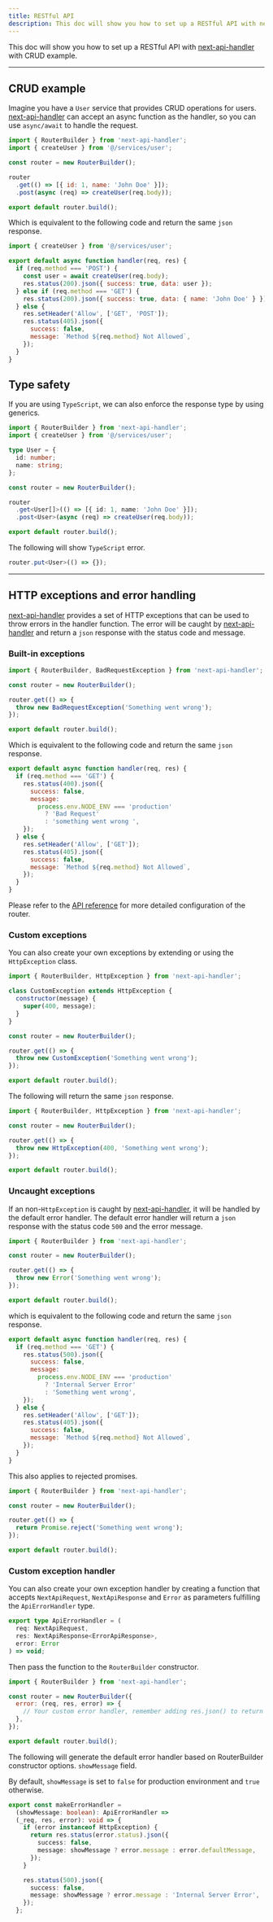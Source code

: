 ```yaml
---
title: RESTful API
description: This doc will show you how to set up a RESTful API with next-api-handler with CRUD example.
---
```


This doc will show you how to set up a RESTful API with [next-api-handler](https://www.npmjs.com/package/next-api-handler) with CRUD example.

---

## CRUD example

Imagine you have a `User` service that provides CRUD operations for users. [next-api-handler](https://www.npmjs.com/package/next-api-handler) can accept an async function as the handler, so you can use `async/await` to handle the request.

```js
import { RouterBuilder } from 'next-api-handler';
import { createUser } from '@/services/user';

const router = new RouterBuilder();

router
  .get(() => [{ id: 1, name: 'John Doe' }]);
  .post(async (req) => createUser(req.body));

export default router.build();
```

Which is equivalent to the following code and return the same `json` response.

```js
import { createUser } from '@/services/user';

export default async function handler(req, res) {
  if (req.method === 'POST') {
    const user = await createUser(req.body);
    res.status(200).json({ success: true, data: user });
  } else if (req.method === 'GET') {
    res.status(200).json({ success: true, data: { name: 'John Doe' } });
  } else {
    res.setHeader('Allow', ['GET', 'POST']);
    res.status(405).json({
      success: false,
      message: `Method ${req.method} Not Allowed`,
    });
  }
}
```

## Type safety

If you are using `TypeScript`, we can also enforce the response type by using generics.

```ts
import { RouterBuilder } from 'next-api-handler';
import { createUser } from '@/services/user';

type User = {
  id: number;
  name: string;
};

const router = new RouterBuilder();

router
  .get<User[]>(() => [{ id: 1, name: 'John Doe' }]);
  .post<User>(async (req) => createUser(req.body));

export default router.build();
```

The following will show `TypeScript` error.

```ts
router.put<User>(() => {});
```

---

## HTTP exceptions and error handling

[next-api-handler](https://www.npmjs.com/package/next-api-handler) provides a set of HTTP exceptions that can be used to throw errors in the handler function. The error will be caught by [next-api-handler](https://www.npmjs.com/package/next-api-handler) and return a `json` response with the status code and message.

### Built-in exceptions

```js
import { RouterBuilder, BadRequestException } from 'next-api-handler';

const router = new RouterBuilder();

router.get(() => {
  throw new BadRequestException('Something went wrong');
});

export default router.build();
```

Which is equivalent to the following code and return the same `json` response.

```js
export default async function handler(req, res) {
  if (req.method === 'GET') {
    res.status(400).json({
      success: false,
      message:
        process.env.NODE_ENV === 'production'
          ? 'Bad Request'
          : 'something went wrong ',
    });
  } else {
    res.setHeader('Allow', ['GET']);
    res.status(405).json({
      success: false,
      message: `Method ${req.method} Not Allowed`,
    });
  }
}
```

Please refer to the [API reference](/docs/api-reference) for more detailed configuration of the router.

### Custom exceptions

You can also create your own exceptions by extending or using the `HttpException` class.

```js
import { RouterBuilder, HttpException } from 'next-api-handler';

class CustomException extends HttpException {
  constructor(message) {
    super(400, message);
  }
}

const router = new RouterBuilder();

router.get(() => {
  throw new CustomException('Something went wrong');
});

export default router.build();
```

The following will return the same `json` response.

```js
import { RouterBuilder, HttpException } from 'next-api-handler';

const router = new RouterBuilder();

router.get(() => {
  throw new HttpException(400, 'Something went wrong');
});

export default router.build();
```

### Uncaught exceptions

If an non-`HttpException` is caught by [next-api-handler](https://www.npmjs.com/package/next-api-handler), it will be handled by the default error handler. The default error handler will return a `json` response with the status code `500` and the error message.

```js
import { RouterBuilder } from 'next-api-handler';

const router = new RouterBuilder();

router.get(() => {
  throw new Error('Something went wrong');
});

export default router.build();
```

which is equivalent to the following code and return the same `json` response.

```js
export default async function handler(req, res) {
  if (req.method === 'GET') {
    res.status(500).json({
      success: false,
      message:
        process.env.NODE_ENV === 'production'
          ? 'Internal Server Error'
          : 'Something went wrong',
    });
  } else {
    res.setHeader('Allow', ['GET']);
    res.status(405).json({
      success: false,
      message: `Method ${req.method} Not Allowed`,
    });
  }
}
```

This also applies to rejected promises.

```js
import { RouterBuilder } from 'next-api-handler';

const router = new RouterBuilder();

router.get(() => {
  return Promise.reject('Something went wrong');
});

export default router.build();
```

### Custom exception handler

You can also create your own exception handler by creating a function that accepts `NextApiRequest`, `NextApiResponse` and `Error` as parameters fulfilling the `ApiErrorHandler` type.

```ts
export type ApiErrorHandler = (
  req: NextApiRequest,
  res: NextApiResponse<ErrorApiResponse>,
  error: Error
) => void;
```

Then pass the function to the `RouterBuilder` constructor.

```js
import { RouterBuilder } from 'next-api-handler';

const router = new RouterBuilder({
  error: (req, res, error) => {
    // Your custom error handler, remember adding res.json() to return the response
  },
});

export default router.build();
```

The following will generate the default error handler based on RouterBuilder constructor options. `showMessage` field.

By default, `showMessage` is set to `false` for production environment and `true` otherwise.

```ts
export const makeErrorHandler =
  (showMessage: boolean): ApiErrorHandler =>
  (_req, res, error): void => {
    if (error instanceof HttpException) {
      return res.status(error.status).json({
        success: false,
        message: showMessage ? error.message : error.defaultMessage,
      });
    }

    res.status(500).json({
      success: false,
      message: showMessage ? error.message : 'Internal Server Error',
    });
  };
```
